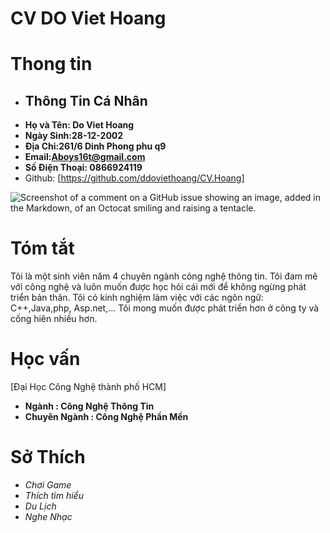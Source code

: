 # CV DO Viet Hoang
# Thong tin
- ## Thông Tin Cá Nhân
- **Họ và Tên: Do Viet Hoang**
- **Ngày Sinh:28-12-2002**
- **Địa Chỉ:261/6 Dinh Phong phu q9**
- **Email:Aboys16t@gmail.com**
- **Số Điện Thoại: 0866924119**
- Github: [https://github.com/ddoviethoang/CV.Hoang]

![Screenshot of a comment on a GitHub issue showing an image, added in the Markdown, of an Octocat smiling and raising a tentacle.](https://th.bing.com/th/id/OIP.JV9inbKNdCMrvtHoh2TBRgHaEK?rs=1&pid=ImgDetMain)   
# Tóm tắt
Tôi là một sinh viên năm 4 chuyên ngành công nghệ thông tin. Tôi đam mê với công nghệ và luôn muốn được học hỏi cái mới để không ngừng phát triển bản thân. Tôi có kinh nghiệm làm việc với các ngôn ngữ: C++,Java,php, Asp.net,... Tôi mong muốn được phát triển hơn ở công ty và cống hiên nhiều hơn.
# Học vấn
[Đại Học Công Nghệ thành phố HCM]
- **Ngành : Công Nghệ Thông Tin**
- **Chuyên Ngành : Công Nghệ Phần Mền**
# Sở Thích
- *Chơi Game*
- *Thích tìm hiểu*
- *Du Lịch*
- *Nghe Nhạc*
